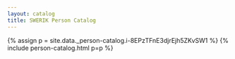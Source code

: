 ```yaml
---
layout: catalog
title: SWERIK Person Catalog
---
```

{% assign p = site.data._person-catalog.i-8EPzTFnE3djrEjh5ZKvSW1 %}
{% include person-catalog.html p=p %}

